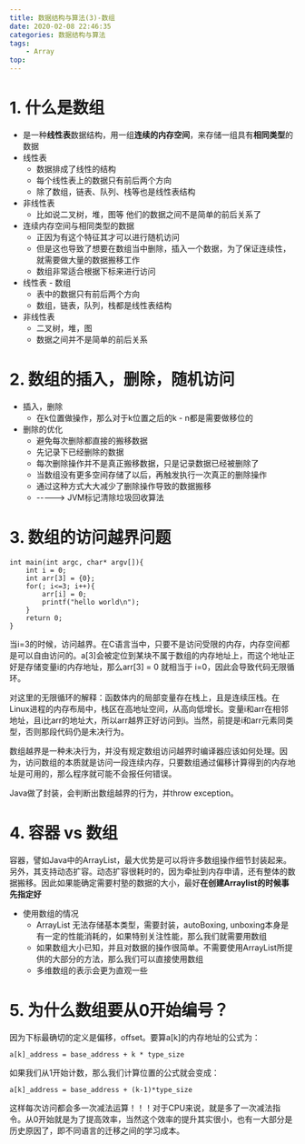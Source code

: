 ```yaml
---
title: 数据结构与算法(3)-数组
date: 2020-02-08 22:46:35
categories: 数据结构与算法
tags:
    - Array
top:
---
```


# 1. 什么是数组

+ 是一种**线性表**数据结构，用一组**连续的内存空间**，来存储一组具有**相同类型**的数据
+ 线性表
    + 数据排成了线性的结构
    + 每个线性表上的数据只有前后两个方向
    + 除了数组，链表、队列、栈等也是线性表结构
+ 非线性表
    + 比如说二叉树，堆，图等  他们的数据之间不是简单的前后关系了 
+ 连续内存空间与相同类型的数据
    + 正因为有这个特征其才可以进行随机访问
    + 但是这也导致了想要在数组当中删除，插入一个数据，为了保证连续性，就需要做大量的数据搬移工作
    + 数组非常适合根据下标来进行访问
+ 线性表 - 数组
    + 表中的数据只有前后两个方向
    + 数组，链表，队列，栈都是线性表结构
+ 非线性表
    + 二叉树，堆，图
    + 数据之间并不是简单的前后关系
    
# 2. 数组的插入，删除，随机访问

+ 插入，删除
    + 在k位置做操作，那么对于k位置之后的k - n都是需要做移位的 
+ 删除的优化
    + 避免每次删除都直接的搬移数据
    + 先记录下已经删除的数据
    + 每次删除操作并不是真正搬移数据，只是记录数据已经被删除了
    + 当数组没有更多空间存储了以后，再触发执行一次真正的删除操作
    + 通过这种方式大大减少了删除操作导致的数据搬移
    + -----> JVM标记清除垃圾回收算法

# 3. 数组的访问越界问题

    int main(int argc, char* argv[]){
        int i = 0;
        int arr[3] = {0};
        for(; i<=3; i++){
            arr[i] = 0;
            printf("hello world\n");
        }
        return 0;
    }

当i=3的时候，访问越界。在C语言当中，只要不是访问受限的内存，内存空间都是可以自由访问的。a[3]会被定位到某块不属于数组的内存地址上，而这个地址正好是存储变量i的内存地址，那么arr[3] = 0 就相当于 i=0，因此会导致代码无限循环。

对这里的无限循环的解释：函数体内的局部变量存在栈上，且是连续压栈。在Linux进程的内存布局中，栈区在高地址空间，从高向低增长。变量i和arr在相邻地址，且i比arr的地址大，所以arr越界正好访问到i。当然，前提是i和arr元素同类型，否则那段代码仍是未决行为。

数组越界是一种未决行为，并没有规定数组访问越界时编译器应该如何处理。因为，访问数组的本质就是访问一段连续内存，只要数组通过偏移计算得到的内存地址是可用的，那么程序就可能不会报任何错误。

Java做了封装，会判断出数组越界的行为，并throw exception。

# 4. 容器 vs 数组

容器，譬如Java中的ArrayList，最大优势是可以将许多数组操作细节封装起来。另外，其支持动态扩容。动态扩容很耗时的，因为牵扯到内存申请，还有整体的数据搬移。因此如果能确定需要村塾的数据的大小，最好**在创建Arraylist的时候事先指定好**

+ 使用数组的情况
    + ArrayList 无法存储基本类型，需要封装，autoBoxing, unboxing本身是有一定的性能消耗的，如果特别关注性能，那么我们就需要用数组
    + 如果数组大小已知，并且对数据的操作很简单。不需要使用ArrayList所提供的大部分的方法，那么我们可以直接使用数组
    + 多维数组的表示会更为直观一些

# 5. 为什么数组要从0开始编号？

因为下标最确切的定义是偏移，offset。要算a[k]的内存地址的公式为：

    a[k]_address = base_address + k * type_size

如果我们从1开始计数，那么我们计算位置的公式就会变成：

    a[k]_address = base_address + (k-1)*type_size

这样每次访问都会多一次减法运算！！！对于CPU来说，就是多了一次减法指令。从0开始就是为了提高效率，当然这个效率的提升其实很小，也有一大部分是历史原因了，即不同语言的迁移之间的学习成本。